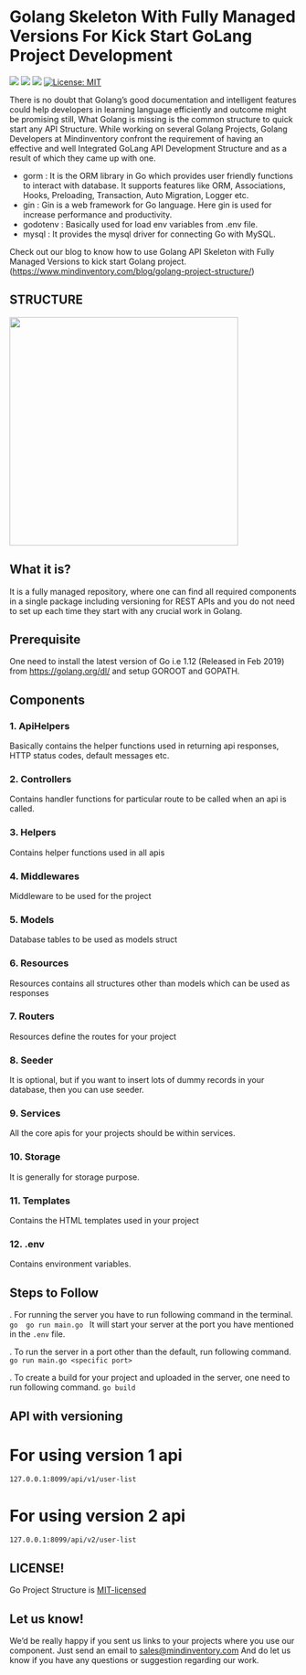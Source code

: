 # Golang Skeleton With Fully Managed Versions For Kick Start GoLang Project Development
<a href="https://travis-ci.org/Mindinventory/Golang-Project-Structure" style="pointer-events: none;" target="_blank"><img src="https://travis-ci.org/Mindinventory/Golang-Project-Structure.svg?branch=master"></a>
<a href="https://godoc.org/fyne.io/fyne" style="pointer-events: none;" target="_blank"><img src="https://img.shields.io/badge/go-documentation-blue.svg"></a>
<a href="https://goreportcard.com/report/github.com/Mindinventory/Golang-Project-Structure" style="pointer-events: none;" target="_blank"><img src="https://goreportcard.com/badge/github.com/Mindinventory/Golang-Project-Structure"></a>
[![License: MIT](https://img.shields.io/badge/License-MIT-yellow.svg)](https://github.com/mindinventory/Golang-Project-Structure/blob/master/LICENSE)


There is no doubt that Golang’s good documentation and intelligent features could help developers in learning language efficiently and outcome might be promising still, What Golang is missing is the common structure to quick start any API Structure. While working on several Golang Projects, Golang Developers at Mindinventory confront the requirement of having an effective and well Integrated GoLang API Development Structure and as a result of which they came up with one. 

- gorm : It is the ORM library in Go which provides user friendly functions to interact with database. It supports features like ORM, Associations, Hooks, Preloading, Transaction, Auto Migration, Logger etc.
- gin : Gin is a web framework for Go language. Here gin is used for increase performance and productivity.
- godotenv : Basically used for load env variables from .env file.
- mysql : It provides the mysql driver for connecting Go with MySQL.

Check out our blog to know how to use Golang API Skeleton with Fully Managed Versions to kick start Golang project. (https://www.mindinventory.com/blog/golang-project-structure/)


## STRUCTURE

<img src="https://raw.githubusercontent.com/Mindinventory/Golang-Project-Structure/master/structure.png" width=400>


## What it is?

It is a fully managed repository, where one can find all required components in a single package including versioning for REST APIs and you do not need to set up each time they start with any crucial work in Golang.


## Prerequisite

One need to install the latest version of Go i.e 1.12 (Released in Feb 2019) from https://golang.org/dl/ and setup GOROOT and GOPATH.

## Components 


### 1. ApiHelpers
Basically contains the helper functions used in returning api responses, HTTP status codes, default messages etc.

### 2. Controllers
Contains handler functions for particular route to be called when an api is called.

### 3. Helpers
Contains helper functions used in all apis

### 4. Middlewares
Middleware to be used for the project

### 5. Models
Database tables to be used as models struct

### 6. Resources
Resources contains all structures other than models which can be used as responses

### 7. Routers
Resources define the routes for your project

### 8. Seeder
It is optional, but if you want to insert lots of dummy records in your database, then you can use seeder.

### 9. Services
All the core apis for your projects should be within services.

### 10. Storage
It is generally for storage purpose.

### 11. Templates
Contains the HTML templates used in your project

### 12. .env
Contains environment variables.


## Steps to Follow

. For running the server you have to run following command in the terminal.
        ```go 
        go run main.go
        ```
  It will start your server at the port you have mentioned in the ```.env``` file.
  
. To run the server in a port other than the default, run following command.
        ```go run main.go <specific port>```
        
. To create a build for your project and uploaded in the server, one need to run following command.
        ```go build```
        
       
## API with versioning

# For using version 1 api
```127.0.0.1:8099/api/v1/user-list```

# For using version 2 api
```127.0.0.1:8099/api/v2/user-list```


## LICENSE!

Go Project Structure is [MIT-licensed](https://github.com/mindinventory/Golang-Project-Structure/blob/master/LICENSE)

## Let us know!
We’d be really happy if you sent us links to your projects where you use our component. Just send an email to sales@mindinventory.com And do let us know if you have any questions or suggestion regarding our work.
